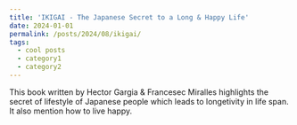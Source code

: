 ```yaml
---
title: 'IKIGAI - The Japanese Secret to a Long & Happy Life'
date: 2024-01-01
permalink: /posts/2024/08/ikigai/
tags:
  - cool posts
  - category1
  - category2
---
```


This book written by Hector Gargia & Francesec Miralles highlights the secret of lifestyle of Japanese people which leads to longetivity in life span. It also mention how to live happy.
